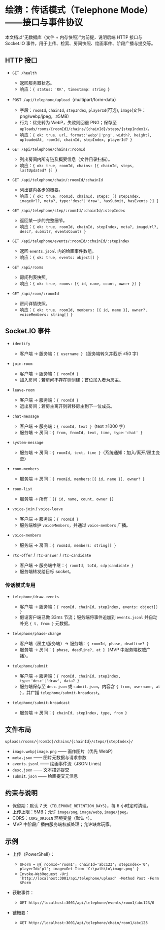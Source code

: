 # 绘猜：传话模式（Telephone Mode）——接口与事件协议

本文档以“无数据库（文件 + 内存快照）”为前提，说明后端 HTTP 接口与 Socket.IO 事件，用于上传、检索、房间快照、绘画事件、阶段广播与提交等。

## HTTP 接口

- `GET /health`
  - 返回服务器状态。
  - 响应：`{ status: 'OK', timestamp: string }`

- `POST /api/telephone/upload`（multipart/form-data）
  - 字段：`roomId`, `chainId`, `stepIndex`, `playerId`(可选), `image`(文件：png/webp/jpeg，≤5MB)
  - 行为：优先转为 WebP，失败则回退 PNG；保存至 `uploads/rooms/{roomId}/chains/{chainId}/steps/{stepIndex}/`。
  - 响应：`{ ok: true, url, format:'webp'|'png', width?, height?, uploadedAt, roomId, chainId, stepIndex, playerId? }`

- `GET /api/telephone/chains/:roomId`
  - 列出房间内所有链及概要信息（文件目录扫描）。
  - 响应：`{ ok: true, roomId, chains: [{ chainId, steps, lastUpdated? }] }`

- `GET /api/telephone/chain/:roomId/:chainId`
  - 列出链内各步的概要。
  - 响应：`{ ok: true, roomId, chainId, steps: [{ stepIndex, imageUrl?, meta?, type:'desc'|'draw', hasSubmit, hasEvents }] }`

- `GET /api/telephone/step/:roomId/:chainId/:stepIndex`
  - 返回某一步的完整细节。
  - 响应：`{ ok: true, roomId, chainId, stepIndex, meta?, imageUrl?, desc?, submit?, eventsCount? }`

- `GET /api/telephone/events/:roomId/:chainId/:stepIndex`
  - 返回 `events.jsonl` 内的绘画事件数组。
  - 响应：`{ ok: true, events: object[] }`

- `GET /api/rooms`
  - 房间列表快照。
  - 响应：`{ ok: true, rooms: [{ id, name, count, owner }] }`

- `GET /api/room/:roomId`
  - 房间详情快照。
  - 响应：`{ ok: true, roomId, members: [{ id, name }], owner?, voiceMembers: string[] }`

## Socket.IO 事件

- `identify`
  - 客户端 → 服务端：`{ username }`（服务端转义并截断 ≤50 字）

- `join-room`
  - 客户端 → 服务端：`{ roomId }`
  - 加入房间；若房间不存在则创建；首位加入者为房主。

- `leave-room`
  - 客户端 → 服务端：`{ roomId }`
  - 退出房间；若房主离开则转移房主到下一位成员。

- `chat-message`
  - 客户端 → 服务端：`{ roomId, text }`（text ≤1000 字）
  - 服务端 → 房间：`{ from, fromId, text, time, type:'chat' }`

- `system-message`
  - 服务端 → 房间：`{ roomId, text, time }`（系统通知：加入/离开/房主变更）

- `room-members`
  - 服务端 → 房间：`{ roomId, members:[{ id, name }], owner? }`

- `room-list`
  - 服务端 → 所有：`[{ id, name, count, owner }]`

- `voice-join` / `voice-leave`
  - 客户端 → 服务端：`{ roomId }`
  - 服务端维护 `voiceMembers`，并通过 `voice-members` 广播。

- `voice-members`
  - 服务端 → 房间：`{ roomId, members: string[] }`

- `rtc-offer` / `rtc-answer` / `rtc-candidate`
  - 客户端 → 服务端中继：`{ roomId, toId, sdp|candidate }`
  - 服务端转发给目标 socket。

### 传话模式专用

- `telephone/draw-events`
  - 客户端 → 服务端：`{ roomId, chainId, stepIndex, events: object[] }`
  - 假设客户端已做 33ms 节流；服务端将事件追加到 `events.jsonl` 并自动补充 `{ t, from }` 元数据。

- `telephone/phase-change`
  - 客户端（房主/服务端）→ 服务端：`{ roomId, phase, deadline? }`
  - 服务端 → 房间：`{ phase, deadline?, at }`（MVP 中服务端权威广播）。

- `telephone/submit`
  - 客户端 → 服务端：`{ roomId, chainId, stepIndex, type:'desc'|'draw', data? }`
  - 服务端保存至 `desc.json` 或 `submit.json`，内容含 `{ from, username, at }`，并广播 `telephone/submit-broadcast`。

- `telephone/submit-broadcast`
  - 服务端 → 房间：`{ chainId, stepIndex, type, from }`

## 文件布局

`uploads/rooms/{roomId}/chains/{chainId}/steps/{stepIndex}/`
- `image.webp|image.png` —— 画作图片（优先 WebP）
- `meta.json` —— 图片元数据与请求参数
- `events.jsonl` —— 绘画事件流（JSON Lines）
- `desc.json` —— 文本描述提交
- `submit.json` —— 绘画提交元信息

## 约束与说明

- 保留期：默认 7 天（`TELEPHONE_RETENTION_DAYS`），每 6 小时定时清理。
- 上传上限：5MB；允许 `image/png`, `image/webp`, `image/jpeg`。
- CORS：`CORS_ORIGIN` 环境变量（默认 `*`）。
- MVP 中阶段广播由服务端权威处理；允许缺席玩家。

## 示例

- 上传（PowerShell）：
  - `$Form = @{ roomId='room1'; chainId='abc123'; stepIndex='0'; playerId='p1'; image=Get-Item 'C:\path\to\image.png' }`
  - `Invoke-WebRequest -Uri 'http://localhost:3001/api/telephone/upload' -Method Post -Form $Form`

- 获取事件：
  - `GET http://localhost:3001/api/telephone/events/room1/abc123/0`

- 链概要：
  - `GET http://localhost:3001/api/telephone/chain/room1/abc123`